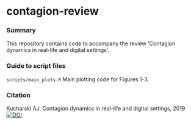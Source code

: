 # contagion-review

### Summary

This repository contains code to accompany the review 'Contagion dynamics in real-life and digital settings'.


### Guide to script files

`scripts/main_plots.R` Main plotting code for Figures 1-3.

### Citation

Kucharski AJ. Contagion dynamics in real-life and digital settings, 2019
[![DOI](https://zenodo.org/badge/205638491.svg)](https://zenodo.org/badge/latestdoi/205638491)

